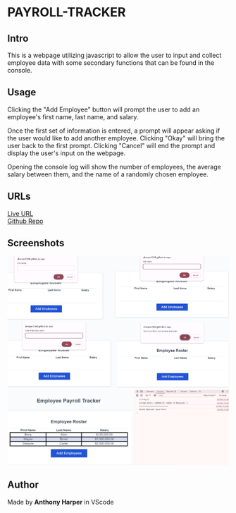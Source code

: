 # PAYROLL-TRACKER

## Intro
This is a webpage utilizing javascript to allow the user to input and collect employee data with some secondary functions that can be found in the console.

## Usage
Clicking the "Add Employee" button will prompt the user to add an employee's first name, last name, and salary. 

Once the first set of information is entered, a prompt will appear asking if the user would like to add another employee. Clicking "Okay" will bring the user back to the first prompt. Clicking "Cancel" will end the prompt and display the user's input on the webpage.

Opening the console log will show the number of employees, the average salary between them, and the name of a randomly chosen employee.

## URLs
[Live URL](https://aharper2568.github.io/payroll-tracker/) \
[Github Repo](https://github.com/aharper2568/payroll-tracker)

## Screenshots
![Prompts with instructions](./images/screen2.png)
![Results of prompts on page](./images/Screen1.png)

## Author
Made by **Anthony Harper** in VScode